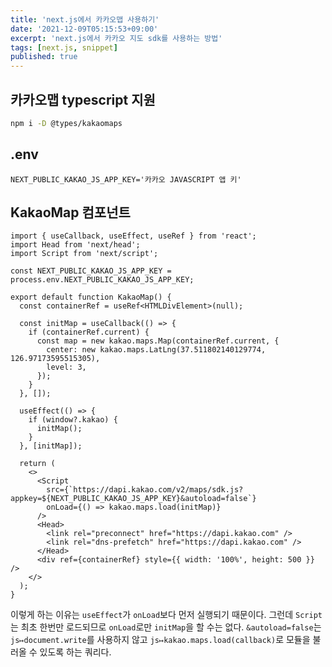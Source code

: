 ```yaml
---
title: 'next.js에서 카카오맵 사용하기'
date: '2021-12-09T05:15:53+09:00'
excerpt: 'next.js에서 카카오 지도 sdk를 사용하는 방법'
tags: [next.js, snippet]
published: true
---
```


## 카카오맵 typescript 지원

```sh
npm i -D @types/kakaomaps
```

## .env

```properties
NEXT_PUBLIC_KAKAO_JS_APP_KEY='카카오 JAVASCRIPT 앱 키'
```

## KakaoMap 컴포넌트

```tsx
import { useCallback, useEffect, useRef } from 'react';
import Head from 'next/head';
import Script from 'next/script';

const NEXT_PUBLIC_KAKAO_JS_APP_KEY = process.env.NEXT_PUBLIC_KAKAO_JS_APP_KEY;

export default function KakaoMap() {
  const containerRef = useRef<HTMLDivElement>(null);

  const initMap = useCallback(() => {
    if (containerRef.current) {
      const map = new kakao.maps.Map(containerRef.current, {
        center: new kakao.maps.LatLng(37.511802140129774, 126.97173595515305),
        level: 3,
      });
    }
  }, []);

  useEffect(() => {
    if (window?.kakao) {
      initMap();
    }
  }, [initMap]);

  return (
    <>
      <Script
        src={`https://dapi.kakao.com/v2/maps/sdk.js?appkey=${NEXT_PUBLIC_KAKAO_JS_APP_KEY}&autoload=false`}
        onLoad={() => kakao.maps.load(initMap)}
      />
      <Head>
        <link rel="preconnect" href="https://dapi.kakao.com" />
        <link rel="dns-prefetch" href="https://dapi.kakao.com" />
      </Head>
      <div ref={containerRef} style={{ width: '100%', height: 500 }} />
    </>
  );
}
```

이렇게 하는 이유는 `useEffect`가 `onLoad`보다 먼저 실행되기 때문이다. 그런데 `Script`는 최초 한번만 로드되므로 `onLoad`로만 `initMap`을 할 수는 없다.
`&autoload=false`는 `js↦document.write`를 사용하지 않고 `js↦kakao.maps.load(callback)`로 모듈을 불러올 수 있도록 하는 쿼리다.
